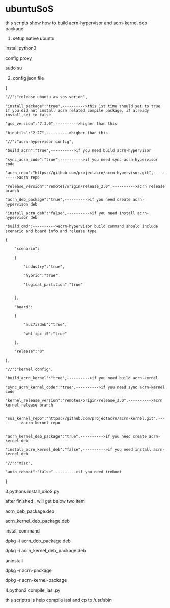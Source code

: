 # ubuntuSoS
this scripts show how to build acrn-hypervisor and acrn-kernel deb package

1. setup native ubuntu

install python3

config proxy

sudo su


2. config json file


{

	"//":"release ubuntu as sos verion",

	"install_package":"true",---------->this 1st time should set to true if you did not install acrn related compile package, if already install,set to false

	"gcc_version":"7.3.0",---------->higher than this

	"binutils":"2.27",---------->higher than this

	"//":"acrn-hypervisor config",

	"build_acrn":"true",---------->if you need build acrn-hypervisor

	"sync_acrn_code":"true",---------->if you need sync acrn-hypervisor code 

	"acrn_repo":"https://github.com/projectacrn/acrn-hypervisor.git",---------->acrn repo

	"release_version":"remotes/origin/release_2.0",---------->acrn release branch

	"acrn_deb_package":"true",---------->if you need create acrn-hypervison deb

	"install_acrn_deb":"false",---------->if you need install acrn-hypervisor deb

	"build_cmd":---------->acrn-hypervisor build command should include scenario and board info and release type

	{

		"scenario":

		{

			"industry":"true",

			"hybrid":"true",

			"logical_partition":"true"


		},

		"board":

		{

			"nuc7i7dnb":"true",

			"whl-ipc-i5":"true"

		},

		"release":"0"

	},

	"//":"kernel config",

	"build_acrn_kernel":"true",---------->if you need build acrn-kernel

	"sync_acrn_kernel_code":"true",---------->if you need sync acrn-kernel code 

	"kernel_release_version":"remotes/origin/release_2.0",---------->acrn kernel release branch


	"sos_kernel_repo":"https://github.com/projectacrn/acrn-kernel.git",---------->acrn kernel repo


	"acrn_kernel_deb_package":"true",---------->if you need create acrn-kernel deb

	"install_acrn_kernel_deb":"false",---------->if you need install acrn-kernel deb

	"//":"misc",

	"auto_reboot":"false"---------->if you need ireboot

}

3.pythons install_uSoS.py

after finished , will get below two item

acrn_deb_package.deb

acrn_kernel_deb_package.deb


install command

dpkg -i acrn_deb_package.deb

dpkg -i acrn_kernel_deb_package.deb


uninstall

dpkg -r acrn-package

dpkg -r acrn-kernel-package

4.python3 compile_iasl.py

this scriptrs is help compile iasl and cp to /usr/sbin
